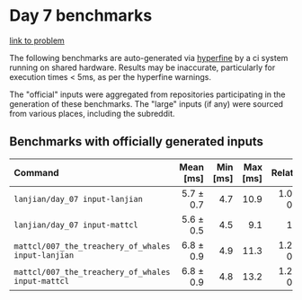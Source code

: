 # Day 7 benchmarks

[link to problem](http://adventofcode.com/2021/day/7)

The following benchmarks are auto-generated via [hyperfine](https://github.com/sharkdp/hyperfine) by a ci system running on shared hardware. Results may be inaccurate, particularly for execution times < 5ms, as per the hyperfine warnings.

The "official" inputs were aggregated from repositories participating in the generation of these benchmarks. The "large" inputs (if any) were sourced from various places, including the subreddit.

## Benchmarks with officially generated inputs
| Command | Mean [ms] | Min [ms] | Max [ms] | Relative |
|:---|---:|---:|---:|---:|
| `lanjian/day_07 input-lanjian` | 5.7 ± 0.7 | 4.7 | 10.9 | 1.01 ± 0.15 |
| `lanjian/day_07 input-mattcl` | 5.6 ± 0.5 | 4.5 | 9.1 | 1.00 |
| `mattcl/007_the_treachery_of_whales input-lanjian` | 6.8 ± 0.9 | 4.9 | 11.3 | 1.22 ± 0.20 |
| `mattcl/007_the_treachery_of_whales input-mattcl` | 6.8 ± 0.9 | 4.8 | 13.2 | 1.23 ± 0.21 |
